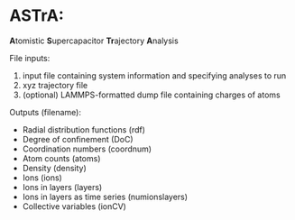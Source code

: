# ASTrA:
**A**tomistic **S**upercapacitor **Tr**ajectory **A**nalysis

File inputs:
1. input file containing system information and specifying analyses to run
2. xyz trajectory file
3. (optional) LAMMPS-formatted dump file containing charges of atoms

Outputs (filename):
- Radial distribution functions (rdf)
- Degree of confinement (DoC)
- Coordination numbers (coordnum)
- Atom counts (atoms)
- Density (density)
- Ions (ions)
- Ions in layers (layers)
- Ions in layers as time series (numionslayers)
- Collective variables (ionCV)
